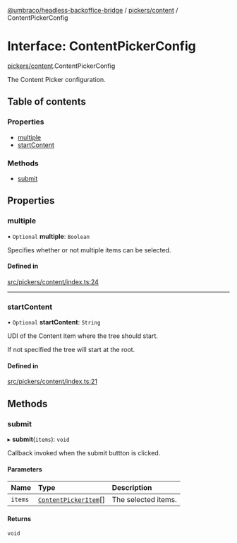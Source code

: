 [@umbraco/headless-backoffice-bridge](../README.md) / [pickers/content](../modules/pickers_content.md) / ContentPickerConfig

# Interface: ContentPickerConfig

[pickers/content](../modules/pickers_content.md).ContentPickerConfig

The Content Picker configuration.

## Table of contents

### Properties

- [multiple](pickers_content.ContentPickerConfig.md#multiple)
- [startContent](pickers_content.ContentPickerConfig.md#startcontent)

### Methods

- [submit](pickers_content.ContentPickerConfig.md#submit)

## Properties

### multiple

• `Optional` **multiple**: `Boolean`

Specifies whether or not multiple items can be selected.

#### Defined in

[src/pickers/content/index.ts:24](https://github.com/umbraco/Umbraco.Headless.Backoffice.Bridge/blob/556873b/src/pickers/content/index.ts#L24)

___

### startContent

• `Optional` **startContent**: `String`

UDI of the Content item where the tree should start.

If not specified the tree will start at the root.

#### Defined in

[src/pickers/content/index.ts:21](https://github.com/umbraco/Umbraco.Headless.Backoffice.Bridge/blob/556873b/src/pickers/content/index.ts#L21)

## Methods

### submit

▸ **submit**(`items`): `void`

Callback invoked when the submit buttton is clicked.

#### Parameters

| Name | Type | Description |
| :------ | :------ | :------ |
| `items` | [`ContentPickerItem`](pickers_content.ContentPickerItem.md)[] | The selected items. |

#### Returns

`void`
